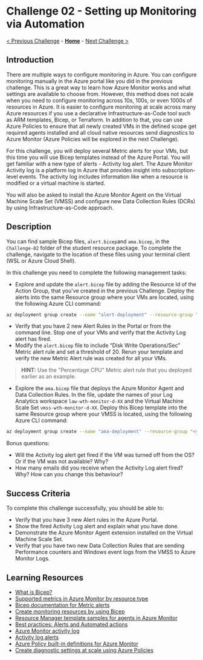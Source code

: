# Challenge 02 - Setting up Monitoring via Automation

[< Previous Challenge](./Challenge-01.md) - **[Home](../README.md)** - [Next Challenge >](./Challenge-03.md)

## Introduction

There are multiple ways to configure monitoring in Azure. You can configure monitoring manually in the Azure portal like you did in the previous challenge. This is a great way to learn how Azure Monitor works and what settings are available to choose from. However, this method does not scale when you need to configure monitoring across 10s, 100s, or even 1000s of resources in Azure. It is easier to configure monitoring at scale across many Azure resources if you use a declarative Infrastructure-as-Code tool such as ARM templates, Bicep, or Terraform. In addition to that, you can use Azure Policies to ensure that all newly created VMs in the defined scope get required agents installed and all cloud native resources send diagnostics to Azure Monitor (Azure Policies will be explored in the next Challenge).

For this challenge, you will deploy several Metric alerts for your VMs, but this time you will use Bicep templates instead of the Azure Portal. You will get familiar with a new type of alerts - Activity log alert. The Azure Monitor Activity log is a platform log in Azure that provides insight into subscription-level events. The activity log includes information like when a resource is modified or a virtual machine is started.

You will also be asked to install the Azure Monitor Agent on the Virtual Machine Scale Set (VMSS) and configure new Data Collection Rules (DCRs) by using Infrastructure-as-Code approach.

## Description

You can find sample Bicep files, `alert.bicep`and `ama.bicep`, in the `Challenge-02` folder of the student resource package. To complete the challenge, navigate to the location of these files using your terminal client (WSL or Azure Cloud Shell).

In this challenge you need to complete the following management tasks:

- Explore and update the `alert.bicep` file by adding the Resource Id of the Action Group, that you've created in the previous Challenge. Deploy the alerts into the same Resource group where your VMs are located, using the following Azure CLI command: 
```bash
az deployment group create --name "alert-deployment" --resource-group "<your-resource-group-name>" --template-file alert.bicep
```
- Verify that you have 2 new Alert Rules in the Portal or from the command line. Stop one of your VMs and verify that the Activity Log alert has fired.
- Modify the `alert.bicep` file to include “Disk Write Operations/Sec” Metric alert rule and set a threshold of 20. Rerun your template and verify the new Metric Alert rule was created for all your VMs.

>**HINT:** Use the "Percentage CPU" Metric alert rule that you deployed earlier as an example.

- Explore the `ama.bicep` file that deploys the Azure Monitor Agent and Data Collection Rules. In the file, update the names of your Log Analytics workspace `law-wth-monitor-d-XX` and the Virtual Machine Scale Set `vmss-wth-monitor-d-XX`. Deploy this Bicep template into the same Resource group where your VMSS is located, using the following Azure CLI command: 
```bash
az deployment group create --name "ama-deployment" --resource-group "<your-resource-group-name>" --template-file ama.bicep
```

Bonus questions: 
- Will the Activity log alert get fired if the VM was turned off from the OS? Or if the VM was not available? Why?
- How many emails did you receive when the Activity Log alert fired? Why? How can you change this behaviour?


## Success Criteria

To complete this challenge successfully, you should be able to:
- Verify that you have 3 new Alert rules in the Azure Portal.
- Show the fired Activity Log alert and explain what you have done.
- Demonstrate the Azure Monitor Agent extension installed on the Virtual Machine Scale Set.
- Verify that you have two new Data Collection Rules that are sending Performance counters and Windows event logs from the VMSS to Azure Monitor Logs.

## Learning Resources

- [What is Bicep?](https://learn.microsoft.com/en-us/azure/azure-resource-manager/bicep/overview?tabs=bicep)
- [Supported metrics in Azure Monitor by resource type](https://learn.microsoft.com/en-us/azure/azure-monitor/essentials/metrics-supported#microsoftcomputevirtualmachines)
- [Bicep documentation for Metric alerts](https://learn.microsoft.com/en-us/azure/templates/microsoft.insights/metricalerts?pivots=deployment-language-bicep)
- [Create monitoring resources by using Bicep](https://learn.microsoft.com/en-us/azure/azure-resource-manager/bicep/scenarios-monitoring)
- [Resource Manager template samples for agents in Azure Monitor](https://learn.microsoft.com/en-us/azure/azure-monitor/agents/resource-manager-agent?tabs=bicep)
- [Best practices: Alerts and Automated actions](https://learn.microsoft.com/en-us/azure/azure-monitor/best-practices-alerts)
- [Azure Monitor activity log](https://learn.microsoft.com/en-us/azure/azure-monitor/essentials/activity-log)
- [Activity log alerts](https://learn.microsoft.com/en-us/azure/azure-monitor/alerts/alerts-types#activity-log-alerts)
- [Azure Policy built-in definitions for Azure Monitor](https://learn.microsoft.com/en-us/azure/azure-monitor/policy-reference)
- [Create diagnostic settings at scale using Azure Policies](https://learn.microsoft.com/en-us/azure/azure-monitor/essentials/diagnostic-settings-policy)
